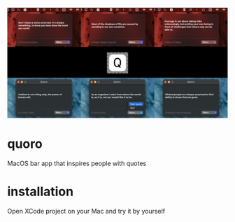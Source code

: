 ![cover](./cover.png)

# quoro
MacOS bar app that inspires people with quotes

# installation
Open XCode project on your Mac and try it by yourself
